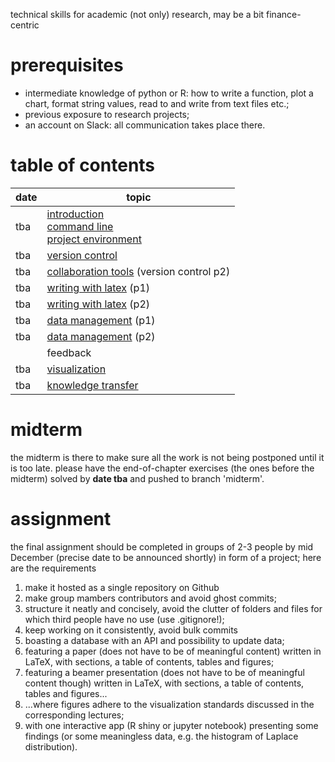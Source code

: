 technical skills for academic (not only) research, may be a bit finance-centric

# prerequisites
*   intermediate knowledge of python or R: how to write a function, plot a chart, format string values, read to and write from text files etc.;
*   previous exposure to research projects;
*   an account on Slack: all communication takes place there.

# table of contents
| date    | topic
| ----    | ----
| tba  | [introduction](./introduction.md)<br/>[command line](./command-line.md)<br/>[project environment](./project-environment.md)
| tba  | [version control](./version-control.md)
| tba   | [collaboration tools](./collaboration-tools.md) (version control p2)
| tba  | [writing with latex](./writing-with-latex.md) (p1)
| tba  | [writing with latex](./writing-with-latex.md) (p2)
| tba  | [data management](./data-management.md) (p1)
| tba   | [data management](./data-management.md) (p2)
|         | feedback
| tba   | [visualization](./visualization.md)
| tba  | [knowledge transfer](./knowledge-transfer.md)

# midterm
the midterm is there to make sure all the work is not being postponed until it is too late. please have the end-of-chapter exercises (the ones before the midterm) solved by **date tba** and pushed to branch 'midterm'.

# assignment
the final assignment should be completed in groups of 2-3 people by mid December (precise date to be announced shortly) in form of a project; here are the requirements
1. make it hosted as a single repository on Github 
2. make group mambers contributors and avoid ghost commits;
2. structure it neatly and concisely, avoid the clutter of folders and files for which third people have no use (use .gitignore!);
3. keep working on it consistently, avoid bulk commits
4. boasting a database with an API and possibility to update data;
5. featuring a paper (does not have to be of meaningful content) written in LaTeX, with sections, a table of contents, tables and figures;
6. featuring a beamer presentation (does not have to be of meaningful content though) written in LaTeX, with sections, a table of contents, tables and figures...
7. ...where figures adhere to the visualization standards discussed in the corresponding lectures;
8. with one interactive app (R shiny or jupyter notebook) presenting some findings (or some meaningless data, e.g. the histogram of Laplace distribution).

